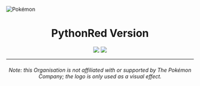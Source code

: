![Pokémon](https://raw.githubusercontent.com/Pokemon-PythonRed/Images/main/pokemon.png "Pokémon")
<h1 align="center">PythonRed Version</h1>
<p align="center">
	<a href="https://github.com/Pokemon-PythonRed"><img src="https://gpvc.arturio.dev/Pokemon-PythonRed"></a> <!--Views-->
	<a href="https://github.com/Pokemon-PythonRed/Pokemon-PythonRed/actions/workflows/metrics.yml"><img src="https://github.com/Pokemon-PythonRed/Pokemon-PythonRed/actions/workflows/metrics.yml/badge.svg?branch=master"></a> <!--Metrics-->
</p>
<hr>
<h6 align="center">Note: this Organisation is not affiliated with or supported by <em>The Pokémon Company</em>; the logo is only used as a visual effect.</h6>

